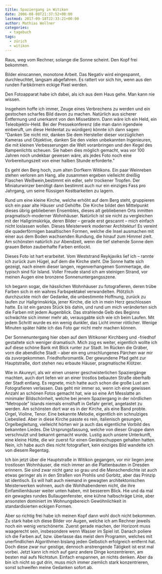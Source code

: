 ```yaml
---
title: Spaziergang in Witikon
date: 2006-08-08T21:37:52+00:00
lastmod: 2017-09-18T22:33:21+00:00
author: Mathias Wellner
categories:
  - tagebuch
tags:
  - zürich
  - witikon
---
```

Raus, weg vom Rechner, solange die Sonne scheint. Den Kopf frei bekommen.
  
Bilder einscannen, monotone Arbeit. Das Negativ wird eingespannt, durchleuchtet, langsam abgefahren. Es rattert vor sich hin, wenn aus den runden
Farbkörnern eckige Pixel werden.

Den Fotoapparat habe ich dabei, als ich aus dem Haus gehe. Man kann nie wissen.
  
Insgeheim hoffe ich immer, Zeuge eines Verbrechens zu werden und ein gestochen scharfes Bild davon zu machen. Natürlich aus sicherer Entfernung und unerkannt von den Missetätern. Dann wäre ich ein Held, ein Teleobjektiv-Held. Bei der Pressekonferenz (die man dann irgendwie einberuft, um diese Heldentat zu würdigen) könnte ich dann sagen: "Danken Sie nicht mir, danken Sie dem Hersteller dieser vorzüglichen Kameras und Objektive, danken Sie den vielen unbekannten Ingenieuren, die mit kleinen Verbesserungen die Welt voranbringen und den Kegel des Rampenlichts scheuen. Sie haben dies möglich gemacht, was vor 100 Jahren noch undekbar gewesen wäre, als jedes Foto noch eine Vorbereitungszeit von einer halben Stunde erforderte."

Es geht den Berg hoch, zum alten Dorfkern Witikons. Ein paar Weinreben stehen verloren am Hang, alle zusammen ergeben vielleicht dreißig Flaschen Weißwein,bestimmt ein edler, sehr trockener Tropfen. Der Miniaturwinzer benötigt dann bestimmt auch nur ein einziges Fass pro Jahrgang, um seine flüssigen Kostbarkeiten zu lagern.

Rund um eine kleine Kirche, welche erhöht auf dem Berg steht, gruppieren sich ein paar alte Häuser und Gehöfte. Die Kirche bildet den Mittelpunkt dieses übrig gebliebenen Ensembles, dieses alt gebliebenen Orts inmitten pragmatisch-moderner Wohnhäuser. Natürlich ist sie nicht zu vergleichen mit der Hallgrimskirkja, deren Bilder &#8211; gerade erst gescannt &#8211; mich einfach nicht loslassen wollen. Dieses Meisterwerk moderner Architektur! Es vereint die quaderförmigen basaltischen Formen, welche die Insel ausmachen mit einer aus dem Boden wachsenden Rundung, die hinauf zum Himmel zielt. Am schönsten natürlich zur Abendzeit, wenn die tief stehende Sonne dem grauen Beton zauberhafte Farben entlockt.

Dieses Foto ist hart erarbeitet. Vom Weststrand Reykjaviks lief ich &#8211; rannte ich zurück zum Hügel, auf dem die Kirche steht. Die Sonne hatte sich gezeigt, nach einem dieser langen, regenverhangenen Sommertage, die typisch sind für Island. Voller Freude stand ich am steinigen Strand, vor meinen Augen eine bronzene Sonnenuntergangsszene.

Ich begann sogar, die hässlichen Wohnhäuser zu fotografieren, deren trübe Farben sich in ein wahres Farbspektakel verwandelten. Plötzlich durchzuckte mich der Gedanke, die unbestimmte Hoffnung, zurück zu laufen zur Hallgrimskirkja, jener Kirche, die ich in mein Herz geschlossen hatte. Es ist ein ganzes Stück bis dahin, und rund um mich veränderten sich die Farben mit jedem Augenblick. Das strahlende Gelb des Beginns schwächte sich immer mehr ab, verausgabte sich wie ich beim Laufen. Mit jedem Schritt wurde es ein wenig dunkler, das Licht immer rötlicher. Wenige Minuten später hätte ich das Foto gar nicht mehr machen können.

Der Sonnenuntergang hier oben auf dem Witikoner Kirchberg und -friedhof gestaltete sich weniger dramatisch. Mich zog es weiter, eigentlich wollte ich auf diese schöne Bank mit Blick runter zur Stadt. Im Rücken die Gräber, vorn die abendliche Stadt &#8211; aber ein eng umschlungenes Pärchen war mir da zuvorgekommen. Friedhofsromantik. Der gewundene Pfad geht zur Hauptstraße, dort stehen neu erbaute Häuser, pragmatische Klötzer.

Wie in Akureyri, als wir einen unserer geschwisterlichen Spaziergänge machten, auch dort liefen wir an einer trostlos bebauten Straße oberhalb der Stadt entlang. Es regnete, mich hatte auch schon die große Lust am Fotografieren verlassen. Das geht mir immer so, wenn ich eine gewissen Anzahl an schönen Fotos gemacht hat, wie so eine Art Messlatte an minimaler Bildschönheit, welche bei jenem Spaziergang in der nördlichen &#8220;Metropole&#8221; Islands niemals ernsthaft in Gefahr geriet, angetastet zu werden. Am schönsten dort war es in der Kirche, als eine Band probte. Orgel, Violine, Tenor. Eine bekannte Melodie, eigentlich ein schnulziges Liebeslied. Aber in diese Kirche passte es rein, italienisch gesungen, Orgelbegleitung, vielleicht hörten wir ja auch das eigentliche Vorbild des bekannten Liedes. Die Ursprungsfassung, welche von dieser Gruppe dann verschnulzt und bekannt gemacht wurde. Lustig auch unsere Unterkunft, eine kleine Hütte, die wir zuerst für einen Geräteschuppen gehalten hatten. Nein, ich habe auch dies nicht fotografiert, kein einziges Bild wandelte ich von diesem Regentag.

Ich bin jetzt über die Hauptstraße in Witikon gegangen, vor mir liegen jene trostlosen Wohnhäuser, die mich immer an die Plattenbauten in Dresden erinnern. Sie sind zwar nicht ganz so grau und die Menschendichte ist auch etwas geringer als in den Straßen von Prohlis und Gorbitz, aber das Prinzip ist identisch. Es will halt auch niemand in gewagten architektonischen Meisterwerken wohnen, auch die Wohlhabenderen nicht, die ihre Einfamilienhäuser weiter unten haben, mit besserem Blick. Hie und da mal ein gewagtes rundes Bullaugenfenster, eine kühne halbschräge Linie, aber ansonsten dominiert im Wohnungsbereich Gewöhnlichkeit in standardisierten eckigen Formen.

Aber so richtig frei habe ich meinen Kopf dann wohl doch nicht bekommen. Zu stark habe ich diese Bilder vor Augen, welche ich am Rechner jeweils noch ein wenig verschönerte. Zuerst gerade machen, der Horizont muss waagerecht sein, insbesondere wenn Wasser im Spiel ist. Danach poliere ich die Farben auf, bzw. überlasse das meist dem Programm, welches mit unerfindlichen Algorithmen bislang jeden Gelbstich erfolgreich entfernt hat. Doch diese zwar nur geistige, dennoch anstrengende Tätigkeit ist erst mal vorbei. Jetzt kann ich mich auf ganz andere Dinge konzentrieren, am besten mal aufs Nichtstun. Einfach enspannen, an nichts denken. Aber da bin ich nicht so gut drin, muss mich immer ziemlich stark konzentrieren, sonst schweifen meine Gedanken sofort ab.